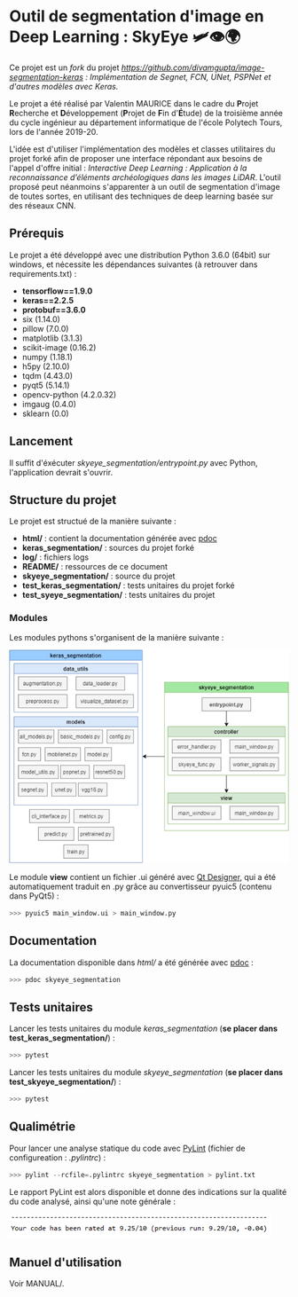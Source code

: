 # Outil de segmentation d'image en Deep Learning : SkyEye :small_airplane::eye::earth_africa:

Ce projet est un *fork* du projet *https://github.com/divamgupta/image-segmentation-keras : Implémentation de Segnet, FCN, UNet, PSPNet et d'autres modèles avec Keras.*

Le projet a été réalisé par Valentin MAURICE dans le cadre du **P**rojet **R**echerche et **D**éveloppement (**P**rojet de **F**in d'**É**tude) de la troisième année du cycle ingénieur au département informatique de l'école Polytech Tours, lors de l'année 2019-20. 

L'idée est d'utiliser l'implémentation des modèles et classes utilitaires du projet forké afin de proposer une interface répondant aux besoins de l'appel d'offre initial : *Interactive Deep Learning : Application à la reconnaissance d’éléments archéologiques dans les images LiDAR*. L'outil proposé peut néanmoins s'apparenter  à un outil de segmentation d'image de toutes sortes, en utilisant des techniques de deep learning basée sur des réseaux CNN.



## Prérequis

Le projet a été développé avec une distribution Python 3.6.0 (64bit) sur windows, et nécessite les dépendances suivantes (à retrouver dans requirements.txt) :

- **tensorflow==1.9.0**
- **keras==2.2.5**
- **protobuf==3.6.0**
- six (1.14.0)
- pillow (7.0.0)
- matplotlib (3.1.3)
- scikit-image (0.16.2)
- numpy (1.18.1)
- h5py (2.10.0)
- tqdm (4.43.0)
- pyqt5 (5.14.1)
- opencv-python (4.2.0.32)
- imgaug (0.4.0)
- sklearn (0.0)



## Lancement

Il suffit d'éxécuter *skyeye_segmentation/entrypoint.py* avec Python, l'application devrait s'ouvrir.



## Structure du projet

Le projet est structué de la manière suivante :

- **html/** : contient la documentation générée avec [pdoc](https://pdoc3.github.io/pdoc/) 
- **keras_segmentation/** : sources du projet forké
- **log/** : fichiers logs
- **README/** : ressources de ce document
- **skyeye_segmentation/** : source du projet
- **test_keras_segmentation/** : tests unitaires du projet forké
- **test_syeye_segmentation/** : tests unitaires du projet



### Modules

Les modules pythons s'organisent de la manière suivante :

![Diagramme des modules](README/Diagramme_modules.png "Diagramme de modules")

Le module **view** contient un fichier .ui généré avec [Qt Designer](https://build-system.fman.io/qt-designer-download), qui a été automatiquement traduit en .py grâce au convertisseur pyuic5 (contenu dans PyQt5) : 

```python
>>> pyuic5 main_window.ui > main_window.py
```



## Documentation

La documentation disponible dans *html/* a été générée avec [pdoc](https://pdoc3.github.io/pdoc/) : 

```python
>>> pdoc skyeye_segmentation
```



## Tests unitaires

Lancer les tests unitaires du module *keras_segmentation* (**se placer dans test_keras_segmentation/**) :

```python
>>> pytest
```

Lancer les tests unitaires du module *skyeye_segmentation* (**se placer dans test_skyeye_segmentation/**) :

```python
>>> pytest
```



## Qualimétrie

Pour lancer une analyse statique du code avec [PyLint](https://www.pylint.org/) (fichier de configureation : *.pylintrc*) :

```python
>>> pylint --rcfile=.pylintrc skyeye_segmentation > pylint.txt
```

Le rapport PyLint est alors disponible et donne des indications sur la qualité du code analysé, ainsi qu'une note générale :

![Rapport PyLint](README/Pylint.PNG "Rapport PyLint")



## Manuel d'utilisation

Voir MANUAL/.